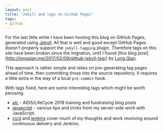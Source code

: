 ```yaml
---
layout: post
title: "Jekyll and tags on GitHub Pages"
tags:
- github
---
```



For the last little while I have been hosting this blog on GitHub Pages,
generated using [Jekyll](http://jekyllrb.com). All that is well and good except
GitHub Pages doesn't properly support the `jekyll-tagging` plugin. Therefore
tags on this site have been broken since the migration, until I found ]this
blog post](http://longqian.me/2017/02/09/github-jekyll-tag/) by [Long
Qian](http://longqian.me/).

THe approach is rather simple and relies on pre-generating tag pages ahead of
time, then committing those into the source repository. It requires a little
extra in the way of a local `pre-commit` hook.

With tags fixed, here are some interesting tags which might be worth perusing:


* [alc](/tag/alc.html) - AIDS/LifeCycle 2019 training and fundraising blog
  posts
* [javascript](/tag/javascript.html) - various tips and tricks from my
  server-side work with JavaScript.
* [cicd](/tag/cicd.html) and [jenkins](/tag/jenkins.html) cover much of my
  thoughts and work revolving around continuous delivery and Jenkins.













